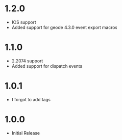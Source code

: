 # 1.2.0
- IOS support
- Added support for geode 4.3.0 event export macros

# 1.1.0
- 2.2074 support
- Added support for dispatch events

# 1.0.1
- I forgot to add tags

# 1.0.0
- Initial Release
